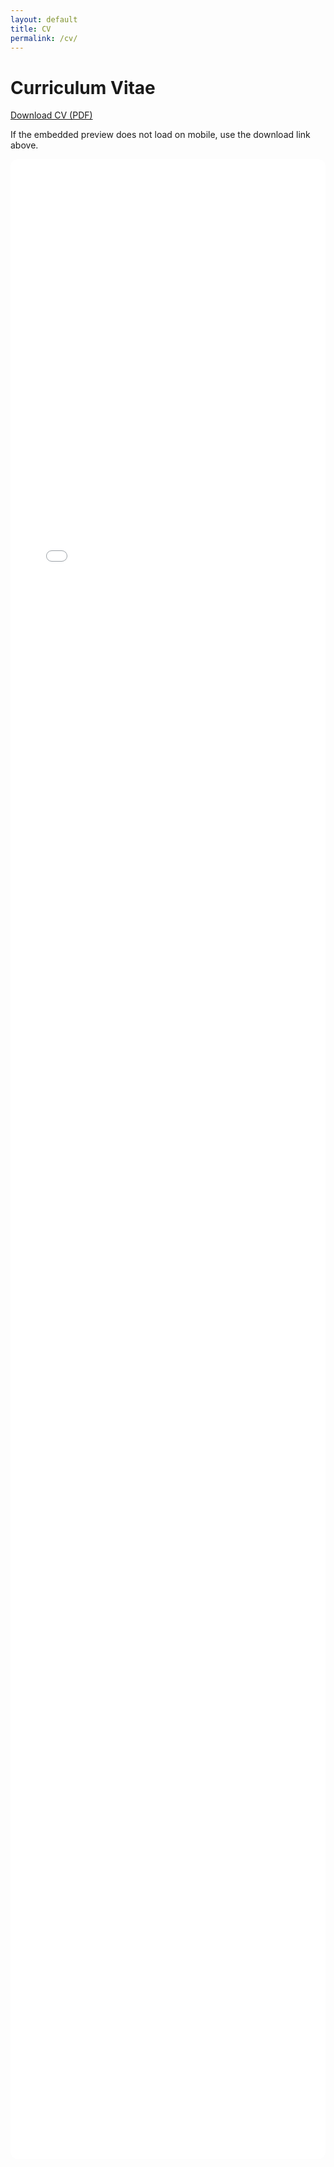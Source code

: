 ```yaml
---
layout: default
title: CV
permalink: /cv/
---
```


# Curriculum Vitae
<p><a class="download" href="/Muhammed-Saleem-CV.pdf">Download CV (PDF)</a></p>
<p class="small">If the embedded preview does not load on mobile, use the download link above.</p>
<div class="card">
  <iframe src="/Muhammed-Saleem-CV.pdf" style="width:100%;height:80vh;border:1px solid var(--border);border-radius:12px"></iframe>
</div>

